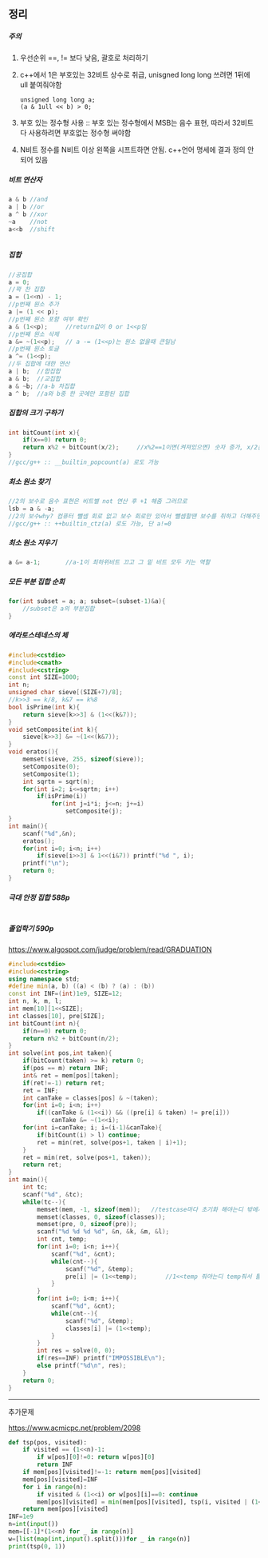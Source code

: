 ## 정리



##### 주의

1. 우선순위 ==, != 보다 낮음, 괄호로 처리하기

2. c++에서 1은 부호있는 32비트 상수로 취급, unisgned long long 쓰려면 1뒤에 ull 붙여줘야함

   ```
   unsigned long long a;
   (a & 1ull << b) > 0; 
   ```

3. 부호 있는 정수형 사용 :: 부호 있는 정수형에서 MSB는 음수 표현, 따라서 32비트 다 사용하려면 부호없는 정수형 써야함

4. N비트 정수를 N비트 이상 왼쪽을 시프트하면 안됨. c++언어 명세에 결과 정의 안되어 있음



##### 비트 연산자

```c++
a & b //and
a | b //or
a ^ b //xor
~a 	  //not
a<<b  //shift
```

###### 

##### 집합

```c++
//공집합
a = 0;
//꽉 찬 집합
a = (1<<n) - 1;
//p번째 원소 추가
a |= (1 << p);
//p번째 원소 포함 여부 확인
a & (1<<p);		//return값이 0 or 1<<p임
//p번째 원소 삭제
a &= ~(1<<p);	// a -= (1<<p)는 원소 없을때 큰일남
//p번째 원소 토글
a ^= (1<<p);
//두 집합에 대한 연산
a | b;  //합집합
a & b;  //교집합
a & ~b; //a-b 차집합
a ^ b;	//a와 b중 한 곳에만 포함된 집합
```



##### 집합의 크기 구하기

```c++
int bitCount(int x){
	if(x==0) return 0;
	return x%2 + bitCount(x/2);		//x%2==1이면(켜져있으면) 숫자 증가, x/2는 x>>1
}
//gcc/g++ :: __builtin_popcount(a) 로도 가능
```

##### 최소 원소 찾기

```c++
//2의 보수로 음수 표현은 비트별 not 연산 후 +1 해줌 그러므로
lsb = a & -a;
//2의 보수why? 컴퓨터 뺄셈 회로 없고 보수 회로만 있어서 뺄셈할땐 보수를 취하고 더해주면 됨
//gcc/g++ :: ++builtin_ctz(a) 로도 가능, 단 a!=0
```

##### 최소 원소 지우기

```c++
a &= a-1;		//a-1이 최하위비트 끄고 그 밑 비트 모두 키는 역할
```

##### 모든 부분 집합 순회

```c++
for(int subset = a; a; subset=(subset-1)&a){
	//subset은 a의 부분집합
}
```

#### 

##### 에라토스테네스의 체

```c++
#include<cstdio>
#include<cmath>
#include<cstring>
const int SIZE=1000;
int n;
unsigned char sieve[(SIZE+7)/8];
//k>>3 == k/8, k&7 == k%8
bool isPrime(int k){
	return sieve[k>>3] & (1<<(k&7));
}
void setComposite(int k){
	sieve[k>>3] &= ~(1<<(k&7));
}
void eratos(){
	memset(sieve, 255, sizeof(sieve));
	setComposite(0);
	setComposite(1);
	int sqrtn = sqrt(n);
	for(int i=2; i<=sqrtn; i++)
		if(isPrime(i))
			for(int j=i*i; j<=n; j+=i)
				setComposite(j);
}
int main(){
	scanf("%d",&n);
	eratos();
	for(int i=0; i<n; i++)
		if(sieve[i>>3] & 1<<(i&7)) printf("%d ", i);
	printf("\n");
	return 0;
}
```

##### 극대 안정 집합 588p

```c++

```

##### 졸업학기 590p

https://www.algospot.com/judge/problem/read/GRADUATION

```c++
#include<cstdio>
#include<cstring>
using namespace std;
#define min(a, b) ((a) < (b) ? (a) : (b))
const int INF=(int)1e9, SIZE=12;
int n, k, m, l;
int mem[10][1<<SIZE];
int classes[10], pre[SIZE];
int bitCount(int n){
	if(n==0) return 0;
	return n%2 + bitCount(n/2);
}
int solve(int pos,int taken){
	if(bitCount(taken) >= k) return 0;
	if(pos == m) return INF;
	int& ret = mem[pos][taken];
	if(ret!=-1) return ret;
	ret = INF;
	int canTake = classes[pos] & ~(taken);
	for(int i=0; i<n; i++)
		if((canTake & (1<<i)) && ((pre[i] & taken) != pre[i]))
			canTake &= ~(1<<i);
	for(int i=canTake; i; i=(i-1)&canTake){
		if(bitCount(i) > l) continue;
		ret = min(ret, solve(pos+1, taken | i)+1);
	}
	ret = min(ret, solve(pos+1, taken));
	return ret;
}
int main(){
	int tc;
	scanf("%d", &tc);
	while(tc--){
		memset(mem, -1, sizeof(mem));	//testcase마다 초기화 해야는디 밖에서 시켜줘서 틀림 
		memset(classes, 0, sizeof(classes));
		memset(pre, 0, sizeof(pre));
		scanf("%d %d %d %d", &n, &k, &m, &l);
		int cnt, temp;
		for(int i=0; i<n; i++){
			scanf("%d", &cnt);
			while(cnt--){
				scanf("%d", &temp);
				pre[i] |= (1<<temp);		//1<<temp 줘야는디 temp줘서 틀림 
			}
		}
		for(int i=0; i<m; i++){
			scanf("%d", &cnt);
			while(cnt--){
				scanf("%d", &temp);
				classes[i] |= (1<<temp);
			}
		}
		int res = solve(0, 0);
		if(res==INF) printf("IMPOSSIBLE\n");
		else printf("%d\n", res);
	}
	return 0;
}
```

---

추가문제

https://www.acmicpc.net/problem/2098

```python
def tsp(pos, visited):
    if visited == (1<<n)-1:
        if w[pos][0]!=0: return w[pos][0]
        return INF
    if mem[pos][visited]!=-1: return mem[pos][visited]
    mem[pos][visited]=INF
    for i in range(n):
        if visited & (1<<i) or w[pos][i]==0: continue
        mem[pos][visited] = min(mem[pos][visited], tsp(i, visited | (1<<i))+w[pos][i])
    return mem[pos][visited]
INF=1e9
n=int(input())
mem=[[-1]*(1<<n) for _ in range(n)]
w=[list(map(int,input().split()))for _ in range(n)]
print(tsp(0, 1))
```


